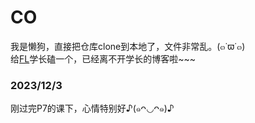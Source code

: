 # CO
我是懒狗，直接把仓库clone到本地了，文件非常乱。(๓˙ϖ˙๓)  
给[FL](https://flyinglandlord.github.io/categories/%E5%8C%97%E8%88%AA%E8%AE%A1%E7%AE%97%E6%9C%BA%E7%BB%84%E6%88%90%E5%8E%9F%E7%90%86/)学长磕一个，已经离不开学长的博客啦~~~
### 2023/12/3
刚过完P7的课下，心情特别好♪(๑ᴖ◡ᴖ๑)♪
